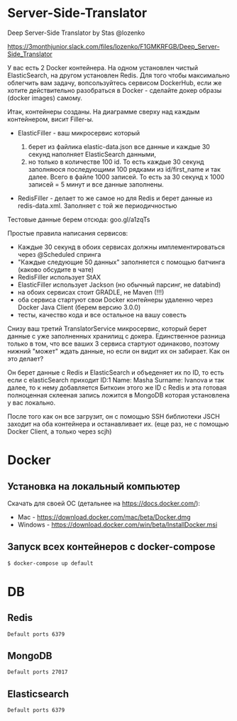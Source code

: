 # Server-Side-Translator
Deep Server-Side Translator by Stas @lozenko

https://3monthjunior.slack.com/files/lozenko/F1GMKRFGB/Deep_Server-Side_Translator

У вас есть 2 Docker контейнера. На одном установлен чистый ElasticSearch, на другом установлен Redis. Для того чтобы максимально облегчить вам задачу, вопсользуйтесь сервисом DockerHub, если же хотите действительно разобраться в Docker - сделайте докер образы (docker images) самому.

Итак, контейнеры созданы. На диаграмме сверху над каждым контейнером, висит Filler-ы.

* ElasticFiller - ваш микросервис который 
  1. берет из файлика elastic-data.json все данные и каждые 30 секунд наполняет ElasticSearch данными, 
  2. но только в количестве 100 id. 
То есть каждые 30 секунд заполняюся последующими 100 рядками из id/first_name и так далее. Всего в файле 1000 записей. То есть за 30 секунд x 1000 записей = 5 минут и все данные заполнены.

* RedisFiller - делает то же самое но для Redis и берет данные из redis-data.xml. Заполняет с той же периодичностью

Тестовые данные берем отсюда: goo.gl/a1zqTs

Простые правила написания сервисов:
* Каждые 30 секунд в обоих сервисах должны имплементироваться через @Scheduled спринга
* "Каждые следующие 50 данных" заполняется с помощью батчинга (каково обсудите в чате)
* RedisFiller использует StAX
* ElasticFiller использует Jackson (но обычный парсинг, не databind)
* на обоих сервисах стоит GRADLE, не Maven (!!!)
* оба сервиса стартуют свои Docker контейнеры удаленно через Docker Java Client (берем версию 3.0.0)
* тесты, качество кода и все остальное на вашу совесть

Снизу ваш третий TranslatorService микросервис, который берет данные с уже заполненных хранилищ с докера. Единственное разница только в том, что все ваших 3 сервиса стартуют одинаково, поэтому нижний "может" ждать данные, но если он видит их он забирает.
Как он это делает?

Он берет данные с Redis и ElasticSearch и объеденяет их по ID, то есть если с elasticSearch приходит ID:1 Name: Masha Surname: Ivanova и так далее, то к нему добавляется Биткоин этого же ID с Redis и эта готовая полноценная склееная запись ложится в MongoDB которая установлена у вас локально.

После того как он все загрузит, он c помощью SSH библиотеки JSCH заходит на оба контейнера и останавливает их. (еще раз, не с помощью Docker Client, а только через scjh)

# Docker

## Установка на локальный компьютер
Скачать для своей ОС (детальнее на https://docs.docker.com/):

 * Mac - https://download.docker.com/mac/beta/Docker.dmg
 * Windows - https://download.docker.com/win/beta/InstallDocker.msi

## Запуск всех контейнеров с docker-compose

```bash
$ docker-compose up default
```

# DB
## Redis
    Default ports 6379
## MongoDB
    Default ports 27017
## Elasticsearch
    Default ports 6379
